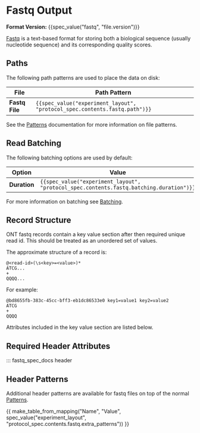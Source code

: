 Fastq Output
============

**Format Version:** {{spec_value("fastq", "file.version")}}

[Fastq](https://en.wikipedia.org/wiki/FASTQ_format) is a text-based format for storing both a biological sequence (usually nucleotide sequence) and its corresponding quality scores.

Paths
-----

The following path patterns are used to place the data on disk:


File           | Path Pattern
-------------- | ------------
**Fastq File** | ``{{spec_value("experiment_layout", "protocol_spec.contents.fastq.path")}}``

See the [Patterns](../minknow/patterns.md) documentation for more information on file patterns.

Read Batching
-------------

The following batching options are used by default:


Option       | Value
------------ | -----
**Duration** | ``{{spec_value("experiment_layout", "protocol_spec.contents.fastq.batching.duration")}}``

For more information on batching see [Batching](../minknow/batching.md).

Record Structure
----------------

ONT fastq records contain a key value section after then required unique read id. This should be treated as an unordered set of values.

The approximate structure of a record is:

```
@<read-id>(\s<key>=<value>)*
ATCG...
+
QQQQ...
```

For example:

```
@bd8655fb-383c-45cc-bff3-eb1dc86533e0 key1=value1 key2=value2
ATCG
+
QQQQ
```

Attributes included in the key value section are listed below.

Required Header Attributes
--------------------------

::: fastq_spec_docs header


Header Patterns
---------------

Additional header patterns are available for fastq files on top of the normal [Patterns](../minknow/patterns.md).

{{ make_table_from_mapping("Name", "Value", spec_value("experiment_layout", "protocol_spec.contents.fastq.extra_patterns")) }}
